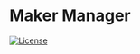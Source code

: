 # Maker Manager
[![License](https://img.shields.io/github/license/Dallas-Makerspace/makermanager.svg?style=flat-square)](https://github.com/Dallas-Makerspace/makermanager/blob/master/LICENCE)
